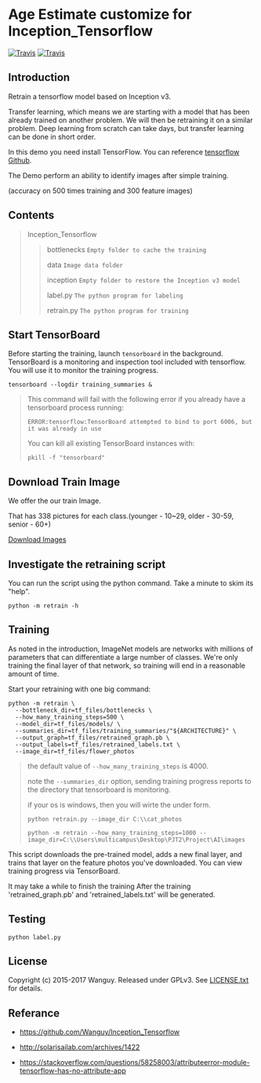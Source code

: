 # Age Estimate customize for Inception_Tensorflow
[![Travis](https://img.shields.io/badge/Python-3.6-brightgreen.svg)]() [![Travis](https://img.shields.io/travis/rust-lang/rust.svg)]()

## Introduction

Retrain a tensorflow model based on Inception v3.

Transfer learning, which means we are starting with a model that has been already trained on another problem. We will then be retraining it on a similar problem. Deep learning from scratch can take days, but transfer learning can be done in short order.

In this demo you need install TensorFlow. You can reference [tensorflow Github](https://github.com/tensorflow/tensorflow).

The Demo perform an ability to identify images after simple training.

(accuracy on 500 times training and 300 feature images)

## Contents

> Inception_Tensorflow
>
> > bottlenecks `Empty folder to cache the training`
> >
> > data `Image data folder`
> >
> > inception `Empty folder to restore the Inception v3 model`
> >
> > label.py `The python program for labeling` 
> >
> > retrain.py `The python program for training`

## Start TensorBoard

Before starting the training, launch `tensorboard` in the background. TensorBoard is a monitoring and inspection tool included with tensorflow. You will use it to monitor the training progress.

```shell
tensorboard --logdir training_summaries &
```

> This command will fail with the following error if you already have a tensorboard process running:
>
> `ERROR:tensorflow:TensorBoard attempted to bind to port 6006, but it was already in use`
>
> You can kill all existing TensorBoard instances with:
>
> `pkill -f "tensorboard"`

## Download Train Image

We offer the our train Image.

That has 338 pictures for each class.(younger - 10~29, older - 30-59, senior - 60+)

[Download Images](https://drive.google.com/file/d/1ZKGkdqU5PDaOay3bcXJhKmg9yJUPVNIw/view?usp=sharing)

## Investigate the retraining script

You can run the script using the python command. Take a minute to skim its "help".

```
python -m retrain -h
```

## Training

As noted in the introduction, ImageNet models are networks with millions of parameters that can differentiate a large number of classes. We're only training the final layer of that network, so training will end in a reasonable amount of time.

Start your retraining with one big command:

```
python -m retrain \
  --bottleneck_dir=tf_files/bottlenecks \
  --how_many_training_steps=500 \
  --model_dir=tf_files/models/ \
  --summaries_dir=tf_files/training_summaries/"${ARCHITECTURE}" \
  --output_graph=tf_files/retrained_graph.pb \
  --output_labels=tf_files/retrained_labels.txt \
  --image_dir=tf_files/flower_photos
```

> the default value of  `--how_many_training_steps` is 4000.
>
> note the `--summaries_dir` option, sending training progress reports to the directory that tensorboard is monitoring.
>
> if your os is windows, then you will wirte the under form.
>
> ```
> python retrain.py --image_dir C:\\cat_photos
> ```
>
> ```
> python -m retrain --how_many_training_steps=1000 --image_dir=C:\\Users\multicampus\Desktop\PJT2\Project\AI\images
> ```

This script downloads the pre-trained model, adds a new final layer, and trains that layer on the feature photos you've downloaded. You can view training progress via TensorBoard.

It may take a while to finish the training After the training 'retrained_graph.pb' and 'retrained_labels.txt' will be generated.

## Testing

```
python label.py
```

## License

Copyright (c) 2015-2017 Wanguy. Released under GPLv3. See [LICENSE.txt](https://github.com/Wanguy/Inception_Tensorflow/blob/master/LICENSE) for details.

## Referance

- https://github.com/Wanguy/Inception_Tensorflow

- http://solarisailab.com/archives/1422

- https://stackoverflow.com/questions/58258003/attributeerror-module-tensorflow-has-no-attribute-app
